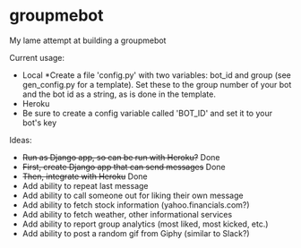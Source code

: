 # groupmebot

My lame attempt at building a groupmebot

Current usage:
 * Local
  *Create a file 'config.py' with two variables: bot_id and group (see gen_config.py for a template). Set these to the group number of your bot and the bot id as a string, as is done in the template.
 * Heroku
  * Be sure to create a config variable called 'BOT_ID' and set it to your bot's key 

Ideas:
* ~~Run as Django app, so can be run with Heroku?~~ Done
 * ~~First, create Django app that can send messages~~ Done
 * ~~Then, integrate with Heroku~~ Done
* Add ability to repeat last message
* Add ability to call someone out for liking their own message
* Add ability to fetch stock information (yahoo.financials.com?)
* Add ability to fetch weather, other informational services
* Add ability to report group analytics (most liked, most kicked, etc.)
* Add ability to post a random gif from Giphy (similar to Slack?)
